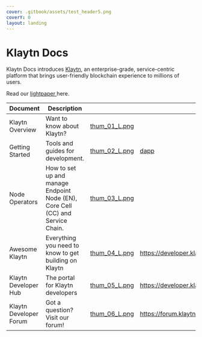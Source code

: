 ```yaml
---
cover: .gitbook/assets/test_header5.png
coverY: 0
layout: landing
---
```


# Klaytn Docs

Klaytn Docs introduces [Klaytn](https://www.klaytn.com), an enterprise-grade, service-centric platform that brings user-friendly blockchain experience to millions of users.

Read our [lightpaper ](https://klaytn.foundation/wp-content/uploads/Lightpaper.pdf)here.

<table data-view="cards"><thead><tr><th>Document</th><th>Description</th><th data-hidden data-card-cover data-type="files"></th><th data-hidden data-card-target data-type="content-ref"></th></tr></thead><tbody><tr><td>Klaytn Overview</td><td>Want to know about Klaytn?</td><td><a href=".gitbook/assets/thum_01_L.png">thum_01_L.png</a></td><td></td></tr><tr><td>Getting Started</td><td>Tools and guides for development.</td><td><a href=".gitbook/assets/thum_02_L.png">thum_02_L.png</a></td><td><a href="dapp/">dapp</a></td></tr><tr><td>Node Operators</td><td>How to set up and manage Endpoint Node (EN), Core Cell (CC) and Service Chain.</td><td><a href=".gitbook/assets/thum_03_L.png">thum_03_L.png</a></td><td></td></tr><tr><td>Awesome Klaytn</td><td>Everything you need to know to get building on Klaytn</td><td><a href=".gitbook/assets/thum_04_L.png">thum_04_L.png</a></td><td><a href="https://developer.klaytn.foundation/">https://developer.klaytn.foundation/</a></td></tr><tr><td>Klaytn Developer Hub</td><td>The portal for Klaytn developers</td><td><a href=".gitbook/assets/thum_05_L.png">thum_05_L.png</a></td><td><a href="https://developer.klaytn.foundation/">https://developer.klaytn.foundation/</a></td></tr><tr><td>Klaytn Developer Forum</td><td>Got a question? Visit our forum!</td><td><a href=".gitbook/assets/thum_06_L.png">thum_06_L.png</a></td><td><a href="https://forum.klaytn.foundation/">https://forum.klaytn.foundation/</a></td></tr></tbody></table>
